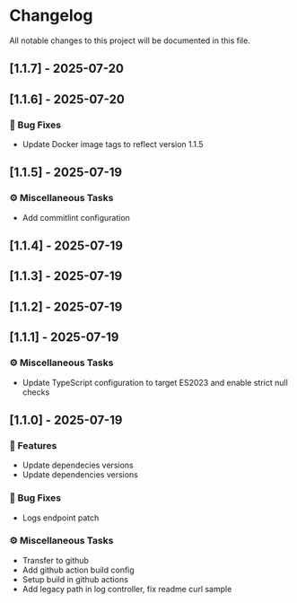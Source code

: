 # Changelog

All notable changes to this project will be documented in this file.

## [1.1.7] - 2025-07-20

## [1.1.6] - 2025-07-20

### 🐛 Bug Fixes

- Update Docker image tags to reflect version 1.1.5

## [1.1.5] - 2025-07-19

### ⚙️ Miscellaneous Tasks

- Add commitlint configuration

## [1.1.4] - 2025-07-19

## [1.1.3] - 2025-07-19

## [1.1.2] - 2025-07-19

## [1.1.1] - 2025-07-19

### ⚙️ Miscellaneous Tasks

- Update TypeScript configuration to target ES2023 and enable strict null checks

## [1.1.0] - 2025-07-19

### 🚀 Features

- Update dependecies versions
- Update dependencies versions

### 🐛 Bug Fixes

- Logs endpoint patch

### ⚙️ Miscellaneous Tasks

- Transfer to github
- Add github action build config
- Setup build in github actions
- Add legacy path in log controller, fix readme curl sample

